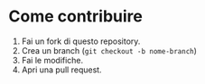# Come contribuire

1. Fai un fork di questo repository.
2. Crea un branch (`git checkout -b nome-branch`)
3. Fai le modifiche.
4. Apri una pull request.
